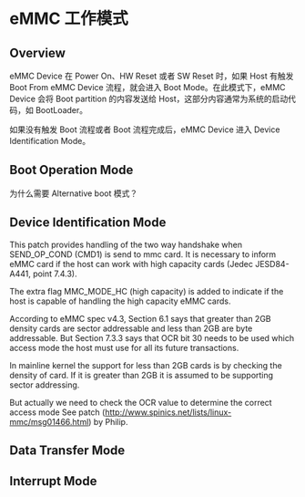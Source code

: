 # eMMC 工作模式

## Overview

eMMC Device 在 Power On、HW Reset 或者 SW Reset 时，如果 Host 有触发 Boot From eMMC Device 流程，就会进入 Boot Mode。在此模式下，eMMC Device 会将 Boot partition 的内容发送给 Host，这部分内容通常为系统的启动代码，如 BootLoader。

如果没有触发 Boot 流程或者 Boot 流程完成后，eMMC Device 进入 Device Identification Mode。



## Boot Operation Mode

为什么需要 Alternative boot 模式？

## Device Identification Mode

This patch provides handling of the two way handshake when SEND_OP_COND
(CMD1) is send to mmc card. It is necessary to inform eMMC card if the
host can work with high capacity cards (Jedec JESD84-A441, point 7.4.3).

The extra flag MMC_MODE_HC (high capacity) is added to indicate if the
host is capable of handling the high capacity eMMC cards.


According to eMMC spec v4.3, Section 6.1 says that greater than 2GB
density cards are sector addressable and less than 2GB are byte addressable.
But Section 7.3.3 says that OCR bit 30 needs to be used which access mode
the host must use for all its future transactions.

In mainline kernel the support for less than 2GB cards is by checking
the density of card.
If it is greater than 2GB it is assumed to be supporting sector addressing.

But actually we need to check the OCR value to determine the correct access mode
See patch (http://www.spinics.net/lists/linux-mmc/msg01466.html) by Philip.

## Data Transfer Mode

## Interrupt Mode

